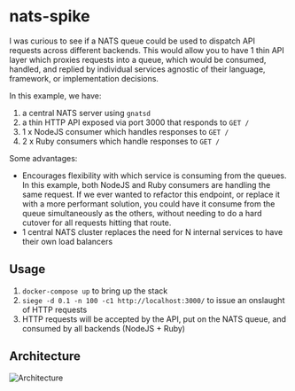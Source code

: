 # nats-spike

I was curious to see if a NATS queue could be used to dispatch API requests across different backends.  This would allow you to have 1 thin API layer which proxies requests into a queue, which would be consumed, handled, and replied by individual services agnostic of their language, framework, or implementation decisions.

In this example, we have:
 1. a central NATS server using `gnatsd`
 2. a thin HTTP API exposed via port 3000 that responds to `GET /`
 3. 1 x NodeJS consumer which handles responses to `GET /`
 4. 2 x Ruby consumers which handle responses to `GET /`

Some advantages:
 - Encourages flexibility with which service is consuming from the queues.  In this example, both NodeJS and Ruby consumers are handling the same request.  If we ever wanted to refactor this endpoint, or replace it with a more performant solution, you could have it consume from the queue simultaneously as the others, without needing to do a hard cutover for all requests hitting that route.
 - 1 central NATS cluster replaces the need for N internal services to have their own load balancers

## Usage

1. `docker-compose up` to bring up the stack
2. `siege -d 0.1 -n 100 -c1 http://localhost:3000/` to issue an onslaught of HTTP requests
3. HTTP requests will be accepted by the API, put on the NATS queue, and consumed by all backends (NodeJS + Ruby)

## Architecture

![Architecture](https://i.imgur.com/vKiZNVa.png "Architecture")
